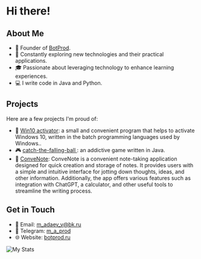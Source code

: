 # Hi there!

## About Me

- 💼 Founder of [BotProd](https://www.botprod.ru/).
- 🚀 Constantly exploring new technologies and their practical applications.
- 🎓 Passionate about leveraging technology to enhance learning experiences.
- 💻 I write code in Java and Python.

## Projects

Here are a few projects I'm proud of:

- 🔑 [Win10 activator](https://github.com/m-a-prod/activating-windows-10-11): a small and convenient program that helps to activate Windows 10, written in the batch programming languages used by Windows..
- 🎮 [catch-the-falling-ball
](https://github.com/m-a-prod/catch-the-falling-ball): an addictive game written in Java.
- 📝 [ConveNote](https://github.com/m-a-prod/ConveNote): ConveNote is a convenient note-taking application designed for quick creation and storage of notes. It provides users with a simple and intuitive interface for jotting down thoughts, ideas, and other information. Additionally, the app offers various features such as integration with ChatGPT, a calculator, and other useful tools to streamline the writing process.

## Get in Touch

- 📧 Email: m_adaev_v@bk.ru
- 💬 Telegram: [m_a_prod](https://t.me/m_a_prod/)
- 🌐 Website: [botprod.ru](https://www.botprod.ru/)

![My Stats](https://github-readme-stats.vercel.app/api?username=m-a-prod&show_icons=true&locale=ru)
